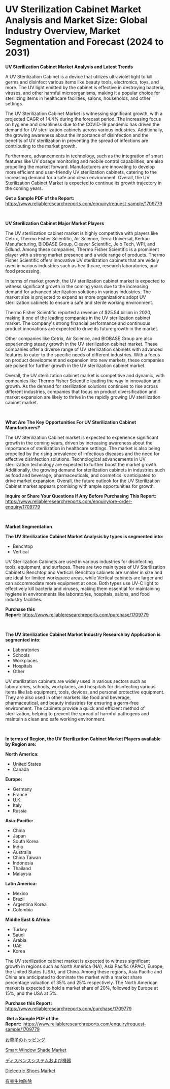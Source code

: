 <p><h1>UV Sterilization Cabinet Market Analysis and Market Size: Global Industry Overview, Market Segmentation and Forecast (2024 to 2031)</h1></p><p><strong>UV Sterilization Cabinet Market Analysis and Latest Trends</strong></p>
<p><p>A UV Sterilization Cabinet is a device that utilizes ultraviolet light to kill germs and disinfect various items like beauty tools, electronics, toys, and more. The UV light emitted by the cabinet is effective in destroying bacteria, viruses, and other harmful microorganisms, making it a popular choice for sterilizing items in healthcare facilities, salons, households, and other settings.</p><p>The UV Sterilization Cabinet Market is witnessing significant growth, with a projected CAGR of 14.4% during the forecast period. The increasing focus on hygiene and cleanliness due to the COVID-19 pandemic has driven the demand for UV sterilization cabinets across various industries. Additionally, the growing awareness about the importance of disinfection and the benefits of UV sterilization in preventing the spread of infections are contributing to the market growth.</p><p>Furthermore, advancements in technology, such as the integration of smart features like UV dosage monitoring and mobile control capabilities, are also propelling the market forward. Manufacturers are innovating to develop more efficient and user-friendly UV sterilization cabinets, catering to the increasing demand for a safe and clean environment. Overall, the UV Sterilization Cabinet Market is expected to continue its growth trajectory in the coming years.</p></p>
<p><strong>Get a Sample PDF of the Report:&nbsp;</strong> <a href="https://www.reliableresearchreports.com/enquiry/request-sample/1709779">https://www.reliableresearchreports.com/enquiry/request-sample/1709779</a></p>
<p>&nbsp;</p>
<p><strong>UV Sterilization Cabinet Major Market Players</strong></p>
<p><p>The UV sterilization cabinet market is highly competitive with players like Cetrix, Thermo Fisher Scientific, Air Science, Terra Universal, Kerkau Manufacturing, BIOBASE Group, Cleaver Scientific, Jeio Tech, WPI, and Edlund. Among these companies, Thermo Fisher Scientific is a prominent player with a strong market presence and a wide range of products. Thermo Fisher Scientific offers innovative UV sterilization cabinets that are widely used in various industries such as healthcare, research laboratories, and food processing.</p><p>In terms of market growth, the UV sterilization cabinet market is expected to witness significant growth in the coming years due to the increasing demand for advanced sterilization solutions in various industries. The market size is projected to expand as more organizations adopt UV sterilization cabinets to ensure a safe and sterile working environment.</p><p>Thermo Fisher Scientific reported a revenue of $25.54 billion in 2020, making it one of the leading companies in the UV sterilization cabinet market. The company's strong financial performance and continuous product innovations are expected to drive its future growth in the market.</p><p>Other companies like Cetrix, Air Science, and BIOBASE Group are also experiencing steady growth in the UV sterilization cabinet market. These companies offer a diverse range of UV sterilization cabinets with advanced features to cater to the specific needs of different industries. With a focus on product development and expansion into new markets, these companies are poised for further growth in the UV sterilization cabinet market.</p><p>Overall, the UV sterilization cabinet market is competitive and dynamic, with companies like Thermo Fisher Scientific leading the way in innovation and growth. As the demand for sterilization solutions continues to rise across different industries, companies that focus on product diversification and market expansion are likely to thrive in the rapidly growing UV sterilization cabinet market.</p></p>
<p>&nbsp;</p>
<p><strong>What Are The Key Opportunities For UV Sterilization Cabinet Manufacturers?</strong></p>
<p><p>The UV Sterilization Cabinet market is expected to experience significant growth in the coming years, driven by increasing awareness about the importance of sterilization in healthcare settings. The market is also being propelled by the rising prevalence of infectious diseases and the need for effective disinfection solutions. Technological advancements in UV sterilization technology are expected to further boost the market growth. Additionally, the growing demand for sterilization cabinets in industries such as food and beverage, pharmaceuticals, and cosmetics is anticipated to drive market expansion. Overall, the future outlook for the UV Sterilization Cabinet market appears promising with ample opportunities for growth.</p></p>
<p><strong>Inquire or Share Your Questions If Any Before Purchasing This Report:</strong> <a href="https://www.reliableresearchreports.com/enquiry/pre-order-enquiry/1709779">https://www.reliableresearchreports.com/enquiry/pre-order-enquiry/1709779</a></p>
<p>&nbsp;</p>
<p><strong>Market Segmentation</strong></p>
<p><strong>The UV Sterilization Cabinet Market Analysis by types is segmented into:</strong></p>
<p><ul><li>Benchtop</li><li>Vertical</li></ul></p>
<p><p>UV Sterilization Cabinets are used in various industries for disinfecting tools, equipment, and surfaces. There are two main types of UV Sterilization Cabinets: Benchtop and Vertical. Benchtop cabinets are smaller in size and are ideal for limited workspace areas, while Vertical cabinets are larger and can accommodate more equipment at once. Both types use UV-C light to effectively kill bacteria and viruses, making them essential for maintaining hygiene in environments like laboratories, hospitals, salons, and food industry facilities.</p></p>
<p><strong>Purchase this Report:&nbsp;</strong><a href="https://www.reliableresearchreports.com/purchase/1709779">https://www.reliableresearchreports.com/purchase/1709779</a></p>
<p>&nbsp;</p>
<p><strong>The UV Sterilization Cabinet Market Industry Research by Application is segmented into:</strong></p>
<p><ul><li>Laboratories</li><li>Schools</li><li>Workplaces</li><li>Hospitals</li><li>Other</li></ul></p>
<p><p>UV sterilization cabinets are widely used in various sectors such as laboratories, schools, workplaces, and hospitals for disinfecting various items like lab equipment, tools, devices, and personal protective equipment. They are also used in other markets like food and beverage, pharmaceutical, and beauty industries for ensuring a germ-free environment. The cabinets provide a quick and efficient method of sterilization, helping to prevent the spread of harmful pathogens and maintain a clean and safe working environment.</p></p>
<p>&nbsp;</p>
<p><strong>In terms of Region, the UV Sterilization Cabinet Market Players available by Region are:</strong></p>
<p>
    <p> <strong> North America: </strong>
        <ul>
            <li>United States</li>
            <li>Canada</li>
        </ul>
        </p> 
    <p> <strong> Europe: </strong>
        <ul>
            <li>Germany</li>
            <li>France</li>
            <li>U.K.</li>
            <li>Italy</li>
            <li>Russia</li>
        </ul>
        </p> 
    <p> <strong> Asia-Pacific: </strong>
        <ul>
            <li>China</li>
            <li>Japan</li>
            <li>South Korea</li>
            <li>India</li>
            <li>Australia</li>
            <li>China Taiwan</li>
            <li>Indonesia</li>
            <li>Thailand</li>
            <li>Malaysia</li>
        </ul>
        </p> 
    <p> <strong> Latin America: </strong>
        <ul>
            <li>Mexico</li>
            <li>Brazil</li>
            <li>Argentina Korea</li>
            <li>Colombia</li>
        </ul>
        </p> 
    <p> <strong> Middle East & Africa: </strong>
        <ul>
            <li>Turkey</li>
            <li>Saudi</li>
            <li>Arabia</li>
            <li>UAE</li>
            <li>Korea</li>
        </ul>
    </p>
    </p>
<p><p>The UV sterilization cabinet market is expected to witness significant growth in regions such as North America (NA), Asia Pacific (APAC), Europe, the United States (USA), and China. Among these regions, Asia Pacific and China are anticipated to dominate the market with a market share percentage valuation of 35% and 25% respectively. The North American market is expected to hold a market share of 20%, followed by Europe at 15%, and the USA at 5%.</p></p>
<p><strong>Purchase this Report: </strong><a href="https://www.reliableresearchreports.com/purchase/1709779">https://www.reliableresearchreports.com/purchase/1709779</a></p>
<p>&nbsp;<strong>Get a Sample PDF of the Report:&nbsp;&nbsp;</strong><a href="https://www.reliableresearchreports.com/enquiry/request-sample/1709779">https://www.reliableresearchreports.com/enquiry/request-sample/1709779</a></p>
<p><strong></strong></p>
<p><p><a href="https://medium.com/@melliestracke2023/%E8%8F%93%E5%AD%90%E3%83%88%E3%83%83%E3%83%94%E3%83%B3%E3%82%B0%E5%B8%82%E5%A0%B4%E3%81%AE%E8%A6%8F%E6%A8%A1%E3%81%AF-%E3%82%B0%E3%83%AD%E3%83%BC%E3%83%90%E3%83%AB%E7%94%A3%E6%A5%AD%E3%81%AB%E3%81%8A%E3%81%91%E3%82%8B%E6%9C%80%E9%81%A9%E3%81%AA%E3%83%9E%E3%83%BC%E3%82%B1%E3%83%86%E3%82%A3%E3%83%B3%E3%82%B0%E3%83%81%E3%83%A3%E3%83%8D%E3%83%AB%E3%82%92%E7%A4%BA%E3%81%97%E3%81%A6%E3%81%84%E3%81%BE%E3%81%99-f442c119729f">お菓子のトッピング</a></p><p><a href="https://github.com/joannagoyvaerts/Market-Research-Report-List-1/blob/main/smart-window-shade-market.md">Smart Window Shade Market</a></p><p><a href="https://github.com/lrlmopnhwd79300/Market-Research-Report-List-1/blob/main/48282944281.md">ディスペンスシステムおよび機器</a></p><p><a href="https://github.com/abdelrhmankishk22/Market-Research-Report-List-3/blob/main/dielectric-shoes-market.md">Dielectric Shoes Market</a></p><p><a href="https://github.com/wkuactfdzwizk06/Market-Research-Report-List-1/blob/main/55807034280.md">有害生物防除</a></p></p>